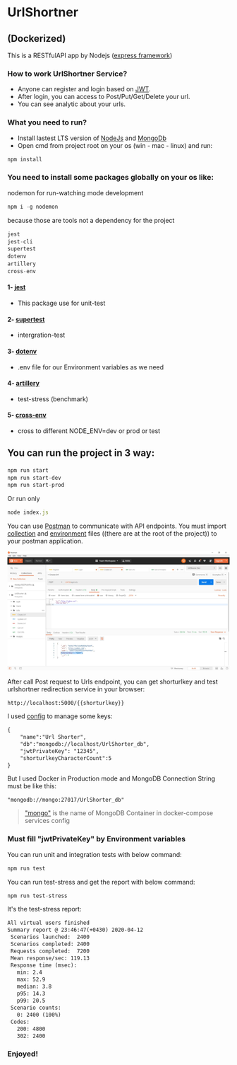 # UrlShortner 
## (Dockerized)

This is a RESTfulAPI app by Nodejs ([express framework](https://github.com/expressjs/express))

### How to work UrlShortner Service?
* Anyone can register and login based on [JWT](https://jwt.io/introduction/).
* After login, you can access to Post/Put/Get/Delete your url.
* You can see analytic about your urls.

### What you need to run?

* Install lastest LTS version of [NodeJs](http://nodejs.org) and [MongoDb](https://www.mongodb.com/download-center/community)
* Open cmd from project root on your os (win - mac - linux) and run:

```javascript
npm install
```

### You need to install some packages globally on your os like:

nodemon for run-watching mode development
```javascript
npm i -g nodemon 
```

because those are tools not a dependency for the project

```javascript
jest
jest-cli
supertest
dotenv
artillery
cross-env
```
#### 1- [jest](https://github.com/facebook/jest)
* This package use for unit-test
#### 2- [supertest](https://github.com/visionmedia/supertest)
* intergration-test
#### 3- [dotenv](https://github.com/motdotla/dotenv)
* .env file for our Environment variables as we need
#### 4- [artillery](https://artillery.io/)
* test-stress (benchmark)
#### 5- [cross-env](https://github.com/kentcdodds/cross-env)
* cross to different NODE_ENV=dev or prod or test



## You can run the project in 3 way:

```javascript
npm run start
npm run start-dev
npm run start-prod
```
  
Or run only
 ```javascript
 node index.js
 ```
 
You can use [Postman](https://www.postman.com/downloads/) to communicate with API endpoints.
You must import [collection](/UrlShorter.postman_collection.json) and [environment](/UrlShorterDev.postman_environment.json) files ((there are at the root of the project)) to your postman application.

![POSTMAN](/postmanconfig.jpg)

After call Post request to Urls endpoint, you can get shorturlkey and test urlshortner redirection service in your browser:
```
http://localhost:5000/{{shorturlkey}}
```


I used [config](https://www.npmjs.com/package/config) to manage some keys:

```
{
    "name":"Url Shorter",
    "db":"mongodb://localhost/UrlShorter_db",
    "jwtPrivateKey": "12345",
    "shorturlkeyCharacterCount":5
}
```

But I used Docker in Production mode and MongoDB Connection String must be like this:

```
"mongodb://mongo:27017/UrlShorter_db"
```
> ["mongo"](/docker-compose.yml) is the name of MongoDB Container in docker-compose services config


### Must fill "jwtPrivateKey" by Environment variables

You can run unit and integration tests with below command:
 ```javascript
npm run test
 ```

You can run test-stress and get the report with below command:
 ```javascript
npm run test-stress
 ```

 It's the test-stress report:
 ```
All virtual users finished
Summary report @ 23:46:47(+0430) 2020-04-12
  Scenarios launched:  2400
  Scenarios completed: 2400
  Requests completed:  7200
  Mean response/sec: 119.13
  Response time (msec):
    min: 2.4
    max: 52.9
    median: 3.8
    p95: 14.3
    p99: 20.5
  Scenario counts:
    0: 2400 (100%)
  Codes:
    200: 4800
    302: 2400
 ```




 ### Enjoyed!



